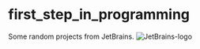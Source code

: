 # first_step_in_programming
Some random projects from JetBrains.
![JetBrains-logo]("JB_Academy_1280x800_3.png")
